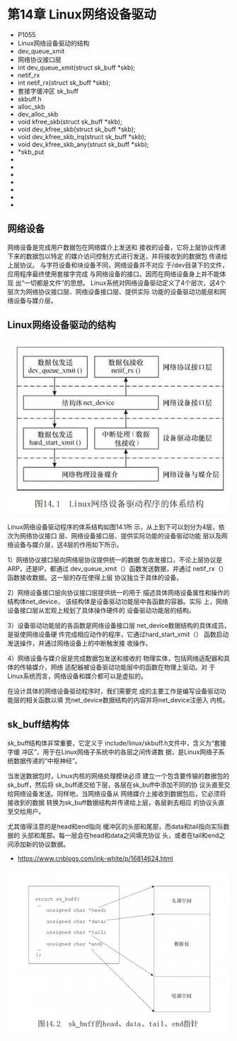 # 第14章 Linux网络设备驱动

- P1055
- Linux网络设备驱动的结构
- dev_queue_xmit
- 网络协议接口层
- int dev_queue_xmit(struct sk_buff *skb);
- netif_rx
- int netif_rx(struct sk_buff *skb);
- 套接字缓冲区 sk_buff
- skbuff.h
- alloc_skb
- dev_alloc_skb
- void kfree_skb(struct sk_buff *skb);
- void dev_kfree_skb(struct sk_buff *skb);
- void dev_kfree_skb_irq(struct sk_buff *skb);
- void dev_kfree_skb_any(struct sk_buff *skb);
- *skb_put
-
- 
- 
- 
- 
- 
-


## 网络设备

网络设备是完成用户数据包在网络媒介上发送和
接收的设备，它将上层协议传递下来的数据包以特定
的媒介访问控制方式进行发送，并将接收到的数据包
传递给上层协议。
与字符设备和块设备不同，网络设备并不对应
于/dev目录下的文件，应用程序最终使用套接字完成
与网络设备的接口。因而在网络设备身上并不能体现
出“一切都是文件”的思想。
Linux系统对网络设备驱动定义了4个层次，这4个
层次为网络协议接口层、网络设备接口层、提供实际
功能的设备驱动功能层和网络设备与媒介层。

## Linux网络设备驱动的结构

![net device layer](images/014-linux-net-device-layer.png)

Linux网络设备驱动程序的体系结构如图14.1所
示，从上到下可以划分为4层，依次为网络协议接口
层、网络设备接口层、提供实际功能的设备驱动功能
层以及网络设备与媒介层，这4层的作用如下所示。

1）网络协议接口层向网络层协议提供统一的数据
包收发接口，不论上层协议是ARP，还是IP，都通过
dev_queue_xmit（）函数发送数据，并通过
netif_rx（）函数接收数据。这一层的存在使得上层
协议独立于具体的设备。

2）网络设备接口层向协议接口层提供统一的用于
描述具体网络设备属性和操作的结构体net_device，
该结构体是设备驱动功能层中各函数的容器。实际
上，网络设备接口层从宏观上规划了具体操作硬件的
设备驱动功能层的结构。

3）设备驱动功能层的各函数是网络设备接口层
net_device数据结构的具体成员，是驱使网络设备硬
件完成相应动作的程序，它通过hard_start_xmit（）
函数启动发送操作，并通过网络设备上的中断触发接
收操作。

4）网络设备与媒介层是完成数据包发送和接收的
物理实体，包括网络适配器和具体的传输媒介，网络
适配器被设备驱动功能层中的函数在物理上驱动。对
于Linux系统而言，网络设备和媒介都可以是虚拟的。

在设计具体的网络设备驱动程序时，我们需要完
成的主要工作是编写设备驱动功能层的相关函数以填
充net_device数据结构的内容并将net_device注册入
内核。

## sk_buff结构体

sk_buff结构体非常重要，它定义于
include/linux/skbuff.h文件中，含义为“套接字缓
冲区”，用于在Linux网络子系统中的各层之间传递数
据，是Linux网络子系统数据传递的“中枢神经”。

当发送数据包时，Linux内核的网络处理模块必须
建立一个包含要传输的数据包的sk_buff，然后将
sk_buff递交给下层，各层在sk_buff中添加不同的协
议头直至交给网络设备发送。同样地，当网络设备从
网络媒介上接收到数据包后，它必须将接收到的数据
转换为sk_buff数据结构并传递给上层，各层剥去相应
的协议头直至交给用户。

尤其值得注意的是head和end指向
缓冲区的头部和尾部，而data和tail指向实际数据的
头部和尾部。每一层会在head和data之间填充协议
头，或者在tail和end之间添加新的协议数据。


- https://www.cnblogs.com/ink-white/p/16814624.html 

![sk buff](images/014-linux-net-sk-buff.png)


